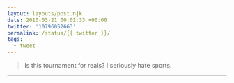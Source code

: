 ```yaml
---
layout: layouts/post.njk
date: 2010-03-21 00:01:33 +00:00
twitter: '10796052663'
permalink: /status/{{ twitter }}/
tags: 
  - tweet
---
```


> Is this tournament for reals? I seriously hate sports.

---
